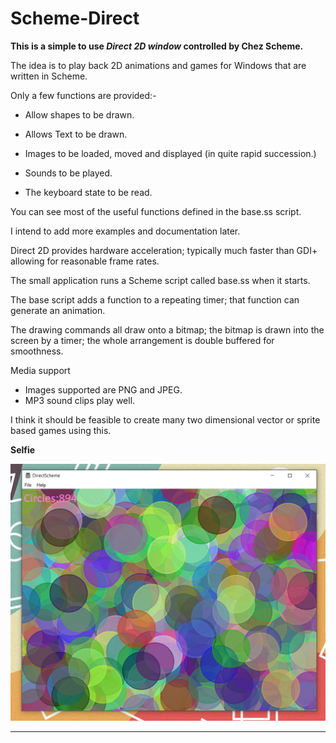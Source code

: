 # Scheme-Direct

**This is a simple to use *Direct 2D window* controlled by Chez Scheme.**

The idea is to play back 2D animations and games for Windows that are written in Scheme.

Only a few functions are provided:-

- Allow shapes to be drawn. 
- Allows Text to be drawn.
- Images to be loaded, moved and displayed (in quite rapid succession.)

- Sounds to be played.
- The keyboard state to be read.

You can see most of the useful functions defined in the base.ss script.

I intend to add more examples and documentation later.

Direct 2D provides hardware acceleration; typically much faster than GDI+ allowing for reasonable frame rates.

The small application runs a Scheme script called base.ss when it starts.

The base script adds a function to a repeating timer; that function can generate an animation.

The drawing commands all draw onto a bitmap; the bitmap is drawn into the screen by a timer; the whole arrangement is double buffered for smoothness.

Media support

- Images supported are PNG and JPEG.
- MP3 sound clips play well.

I think it should be feasible to create many two dimensional vector or sprite based games using this.

 

**Selfie**

<img src= "https://github.com/alban-read/Scheme-Direct/blob/master/Selfie.PNG">

------


